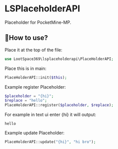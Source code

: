 # LSPlaceholderAPI
Placeholder for PocketMine-MP.

## 🤲How to use?
Place it at the top of the file:
```PHP
use LootSpace369\lsplaceholderapi\PlaceHolderAPI;
```

Place this is in main:
```PHP
PlaceHolderAPI::init($this);
```

Example register Placeholder:
```PHP
$placeholder = "{hi}";
$replace = "hello";
PlaceHolderAPI::register($placeholder, $replace);
```
For example in text ui enter {hi} it will output:
```
hello
```

Example update Placeholder:
```PHP
PlaceHolderAPI::update("{hi}", "hi bro");
```
